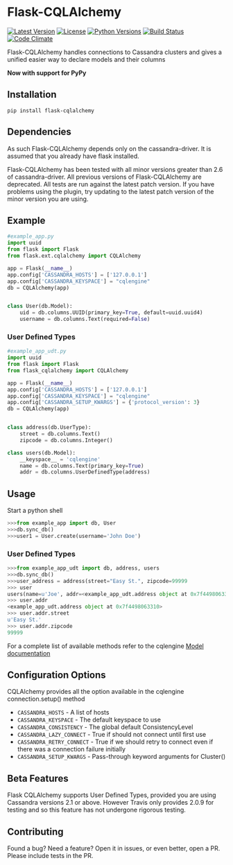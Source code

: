 # Flask-CQLAlchemy

[![Latest Version](https://img.shields.io/pypi/v/flask-cqlalchemy.svg)](https://pypi.python.org/pypi/Flask-CQLAlchemy)
[![License](https://img.shields.io/pypi/l/Flask-CQLAlchemy.svg)](https://pypi.python.org/pypi/Flask-CQLAlchemy)
[![Python Versions](https://img.shields.io/pypi/pyversions/flask-cqlalchemy.svg)](https://pypi.python.org/pypi/Flask-CQLAlchemy)
[![Build Status](https://travis-ci.org/thegeorgeous/flask-cqlalchemy.svg?branch=master)](https://travis-ci.org/thegeorgeous/flask-cqlalchemy)
[![Code Climate](https://codeclimate.com/github/thegeorgeous/flask-cqlalchemy/badges/gpa.svg)](https://codeclimate.com/github/thegeorgeous/flask-cqlalchemy)


Flask-CQLAlchemy handles connections to Cassandra clusters
and gives a unified easier way to declare models and their
columns

**Now with support for PyPy**

## Installation
```shell
pip install flask-cqlalchemy
```

## Dependencies
As such Flask-CQLAlchemy depends only on the cassandra-driver. It is assumed
that you already have flask installed.

Flask-CQLAlchemy has been tested with all minor versions greater than 2.6 of
cassandra-driver. All previous versions of Flask-CQLAlchemy are deprecated.
All tests are run against the latest patch version. If you have problems using
the plugin, try updating to the latest patch version of the minor version you
are using.

## Example
```python
#example_app.py
import uuid
from flask import Flask
from flask.ext.cqlalchemy import CQLAlchemy

app = Flask(__name__)
app.config['CASSANDRA_HOSTS'] = ['127.0.0.1']
app.config['CASSANDRA_KEYSPACE'] = "cqlengine"
db = CQLAlchemy(app)


class User(db.Model):
    uid = db.columns.UUID(primary_key=True, default=uuid.uuid4)
    username = db.columns.Text(required=False)
```

### User Defined Types

```python
#example_app_udt.py
import uuid
from flask import Flask
from flask_cqlalchemy import CQLAlchemy

app = Flask(__name__)
app.config['CASSANDRA_HOSTS'] = ['127.0.0.1']
app.config['CASSANDRA_KEYSPACE'] = "cqlengine"
app.config['CASSANDRA_SETUP_KWARGS'] = {'protocol_version': 3}
db = CQLAlchemy(app)


class address(db.UserType):
    street = db.columns.Text()
    zipcode = db.columns.Integer()

class users(db.Model):
    __keyspace__ = 'cqlengine'
    name = db.columns.Text(primary_key=True)
    addr = db.columns.UserDefinedType(address)

```

## Usage
Start a python shell
```python
>>>from example_app import db, User
>>>db.sync_db()
>>>user1 = User.create(username='John Doe')
```
### User Defined Types

```python
>>>from example_app_udt import db, address, users
>>>db.sync_db()
>>>user_address = address(street="Easy St.", zipcode=99999
>>> user
users(name=u'Joe', addr=<example_app_udt.address object at 0x7f4498063310>)
>>> user.addr
<example_app_udt.address object at 0x7f4498063310>
>>> user.addr.street
u'Easy St.'
>>> user.addr.zipcode
99999
```

For a complete list of available methods refer to the cqlengine
[Model documentation](http://datastax.github.io/python-driver/api/cassandra/cqlengine/models.html)

## Configuration Options
CQLAlchemy provides all the option available in the cqlengine connection.setup()
method

* `CASSANDRA_HOSTS` - A list of hosts
* `CASSANDRA_KEYSPACE` - The default keyspace to use
* `CASSANDRA_CONSISTENCY` - The global default ConsistencyLevel
* `CASSANDRA_LAZY_CONNECT` - True if should not connect until first use
* `CASSANDRA_RETRY_CONNECT` - True if we should retry to connect even if there was
  a connection failure initially
* `CASSANDRA_SETUP_KWARGS` - Pass-through keyword arguments for Cluster()

## Beta Features
Flask CQLAlchemy supports User Defined Types, provided you are using Cassandra
versions 2.1 or above. However Travis only provides 2.0.9 for testing and so this
feature has not undergone rigorous testing.

## Contributing
Found a bug? Need a feature? Open it in issues, or even better, open a PR.
Please include tests in the PR.
